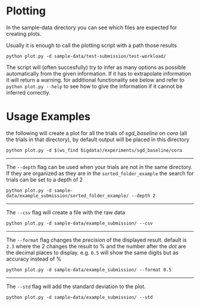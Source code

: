 # Plotting

In the sample-data directory you can see which files are expected for creating plots.

Usually it is enough to call the plotting script with a path those results

```python plot.py -d sample-data/test-submission/test-workload/```

The script will (often succesfully) try to infer as many options as possible automatically from the given information. If it has to extrapolate information it will return a warning. 
for additional functionality see below and refer to
```python plot.py --help``` to see how to give the information if it cannot be inferred correctly.

# Usage Examples

the following will create a plot for all the trials of *sgd_baseline* on *cora* (all the trials in that directory), by default output will be placed in this directory

```
python plot.py -d $(ws_find bigdata)/experiments/sgd_baseline/cora 
```

-------------------------

The ```--depth``` flag can be used when your trials are not in the same directory. If they are organized as they are in the ```sorted_folder_example``` the search for trials can be set to a depth of 2 
```
python plot.py -d sample-data/example_submission/sorted_folder_example/ --depth 2
```

-------------------------

The ```--csv``` flag will create a file with the raw data

```
python plot.py -d sample-data/example_submission/ --csv
```

-------------------------

The ```--format``` flag changes the *precision* of the displayed result. default is ```2.3``` where the 2 changes the result to % and the number after the *dot* are the decimal places to display.
e.g. ```0.5``` will show the same digits but as accuracy instead of %

```
python plot.py -d sample-data/example_submission/ --format 0.5
```

-------------------------

The ```--std``` flag will add the standard deviation to the plot.

```
python plot.py -d sample-data/example_submission/ --std
```
